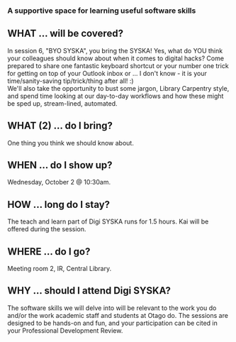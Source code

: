 ### A supportive space for learning useful software skills

## WHAT ... will be covered?
In session 6, "BYO SYSKA", you bring the SYSKA! Yes, what do YOU think your colleagues should know about when it comes to digital hacks? Come prepared to share one fantastic keyboard shortcut or your number one trick for getting on top of your Outlook inbox or ... I don't know - it is your time/sanity-saving tip/trick/thing after all! :)  
We'll also take the opportunity to bust some jargon, Library Carpentry style, and spend time looking at our day-to-day workflows and how these might be sped up, stream-lined, automated.  

## WHAT (2) ... do I bring?
One thing you think we should know about.

## WHEN ... do I show up?
Wednesday, October 2 @ 10:30am. 

## HOW ... long do I stay?
The teach and learn part of Digi SYSKA runs for 1.5 hours. Kai will be offered during the session.

## WHERE ... do I go?
Meeting room 2, IR, Central Library.

## WHY ... should I attend Digi SYSKA?
The software skills we will delve into will be relevant to the work you do and/or the work academic staff and students at Otago do. The sessions are designed to be hands-on and fun, and your participation can be cited in your Professional Development Review. 

